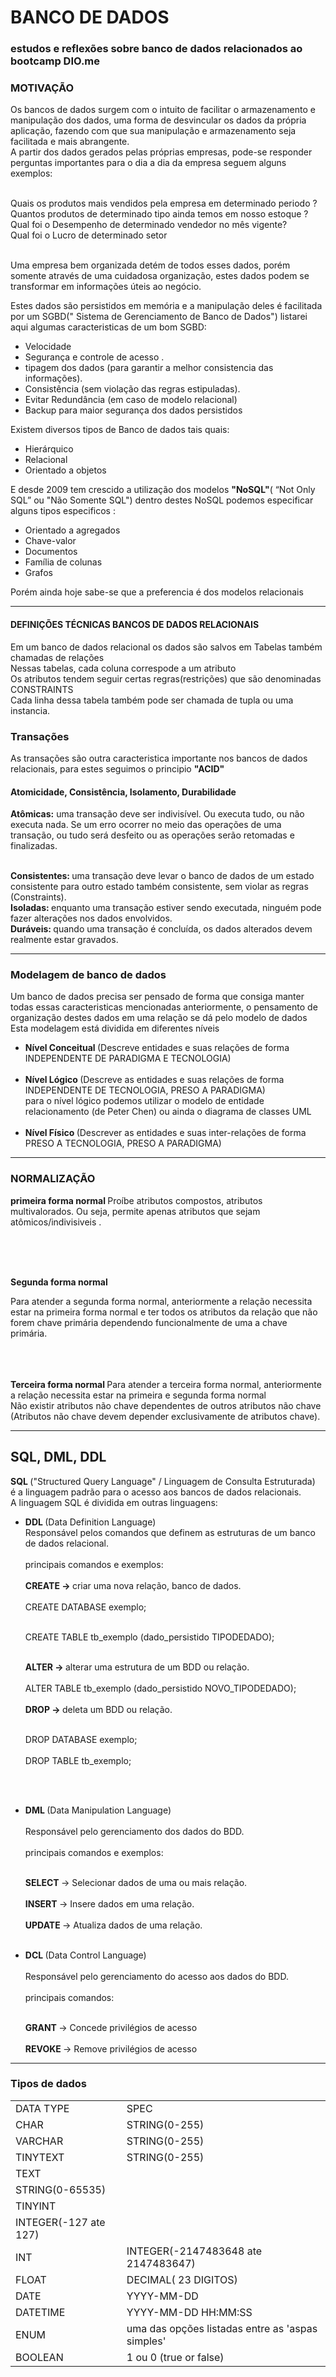 


<H1> BANCO DE DADOS </H1> 
<H3> estudos e reflexões sobre banco de dados relacionados ao bootcamp DIO.me </H3> 

<H3> MOTIVAÇÃO </H3> 

Os bancos de dados surgem com o intuito de facilitar o armazenamento e manipulação dos dados, uma forma de 
desvincular os dados da própria aplicação, fazendo com que sua manipulação e armazenamento seja facilitada e mais abrangente.
<br>
A partir dos dados gerados pelas próprias empresas, pode-se responder perguntas importantes para o dia a dia da empresa seguem alguns exemplos: <br><br>
 
Quais os produtos mais vendidos pela empresa em determinado periodo ? 
<br>
Quantos produtos de determinado tipo ainda temos em nosso estoque ? 
<br>
Qual foi o Desempenho de determinado vendedor no mês vigente? 
<br> 
Qual foi o Lucro de determinado setor 
<br>

<br>
Uma empresa bem organizada detém de todos esses dados, porém somente através de uma cuidadosa organização, estes dados podem se transformar em informações úteis ao negócio. 
<br>

Estes dados são persistidos em memória e a manipulação deles é facilitada por um SGBD(" Sistema de Gerenciamento de Banco de Dados") 
listarei aqui algumas caracteristicas de um bom SGBD:
<br>


<ul>
<li>  Velocidade </li>
<li>  Segurança e controle de acesso .</li>
<li>  tipagem dos dados (para garantir a melhor consistencia das informações).</li>
<li>  Consistência (sem violação das regras estipuladas). </li>
<li>  Evitar Redundância (em caso de modelo relacional)</li>
<li>  Backup para maior segurança dos dados persistidos  </li>
</ul>
 
 

Existem diversos tipos de Banco de dados tais quais: 


<ul>
<li>Hierárquico </li>
<li>Relacional </li>
<li>Orientado a objetos</li>
</ul>
E desde 2009 tem crescido a utilização dos modelos <strong>"NoSQL"</strong>( “Not Only SQL” ou "Não Somente SQL")
dentro destes NoSQL podemos especificar alguns tipos especificos :  
 <ul>
<li> Orientado a agregados</li>
<li> Chave-valor</li>
<li> Documentos</li>
<li> Família de colunas </li>
<li> Grafos
 </ul>
Porém ainda hoje sabe-se que a preferencia é dos modelos relacionais 


<HR>
<h4> DEFINIÇÕES TÉCNICAS BANCOS DE DADOS RELACIONAIS </H4>

Em um banco de dados relacional os dados são salvos em Tabelas também chamadas de relações <br>
Nessas tabelas, cada coluna correspode a um atributo <br>
Os atributos tendem seguir certas regras(restrições) que são denominadas CONSTRAINTS <br>
Cada linha dessa tabela também pode ser chamada de tupla ou uma instancia. <br>

<h3>Transações </h3>
As transações são outra caracteristica importante nos bancos de dados relacionais, para estes seguimos o principio <strong>"ACID"</strong>
 <br>
<h4>Atomicidade, Consistência, Isolamento, Durabilidade</h4>

<strong>Atômicas:</strong> uma transação deve ser indivisível. Ou executa tudo, ou não executa nada. Se um erro ocorrer no
meio das operações de uma transação, ou tudo será desfeito ou as operações serão retomadas e finalizadas.

<br>
<strong>Consistentes: </strong>uma transação deve levar o banco de dados de um estado consistente para outro estado
também consistente, sem violar as regras (Constraints).

<br>
<strong>Isoladas: </strong>enquanto uma transação estiver sendo executada, ninguém pode fazer alterações nos dados
envolvidos.
<br>
<strong> Duráveis: </strong> quando uma transação é concluída, os dados alterados devem realmente estar gravados.
 


<HR>
<h3>Modelagem de banco de dados</h3>

Um banco de dados precisa ser pensado de forma que consiga manter todas essas caracteristicas mencionadas anteriormente, 
o pensamento de organização destes dados em uma relação se dá pelo modelo de dados
Esta modelagem está dividida em diferentes níveis
<ul>
<li> <strong> Nível Conceitual </strong> (Descreve entidades e suas relações de forma INDEPENDENTE DE PARADIGMA E TECNOLOGIA)</li>
<br>
<li> <strong>Nível Lógico </strong>(Descreve as entidades e suas relações de forma INDEPENDENTE DE TECNOLOGIA, PRESO A PARADIGMA) <br> para o nível lógico podemos utilizar o modelo de entidade relacionamento (de Peter Chen) ou ainda o diagrama de classes UML  </li>
<br>
<li> <strong>Nível Físico </strong>(Descrever as entidades e suas inter-relações de forma PRESO A TECNOLOGIA, PRESO A PARADIGMA) </li> 
</ul>



<HR>

<H3> NORMALIZAÇÃO </H3>


<STRONG> primeira forma normal </STRONG> 
Proíbe atributos compostos, atributos multivalorados. 
Ou seja, permite apenas atributos que sejam atômicos/indivisiveis .

<br><br><br>

<STRONG> Segunda forma normal </STRONG> 
 
Para atender a segunda forma normal, anteriormente a relação necessita estar na primeira forma normal e ter todos os atributos da relação que não forem chave primária
dependendo funcionalmente de uma a chave primária.

<br><br><br>
<STRONG> Terceira forma normal </STRONG> 
Para atender a terceira forma normal, anteriormente a relação necessita estar na primeira e segunda forma normal
<br>Não existir atributos não chave dependentes de outros atributos não chave (Atributos não chave devem depender exclusivamente de atributos chave).


<HR>
<H2> SQL, DML, DDL </H2>

<STRONG> SQL </STRONG> ("Structured Query Language" / Linguagem de Consulta Estruturada) 
<BR>
é a linguagem padrão para o acesso aos bancos de dados relacionais. 
<br> 
A linguagem SQL é dividida em outras linguagens: 
<ul> 
<LI> <STRONG> DDL </STRONG> (Data Definition Language) 
<BR> 
Responsável pelos comandos que definem as estruturas de um banco de dados relacional.
<BR><BR>
principais comandos e exemplos:
<BR><BR>
<STRONG> CREATE -> </STRONG> criar uma nova relação, banco de dados.
<BR>
<BR>
CREATE DATABASE exemplo;
 <BR><BR>

CREATE TABLE tb_exemplo 
(dado_persistido TIPODEDADO); 
<BR><BR>

<STRONG> ALTER ->  </STRONG> alterar uma estrutura de um BDD ou relação.
<BR><BR>
ALTER TABLE tb_exemplo 
(dado_persistido NOVO_TIPODEDADO); 
<BR><BR>
<STRONG>DROP -> </STRONG>  deleta um BDD ou relação.
<BR><BR>

DROP DATABASE exemplo;
 <BR><BR>
DROP TABLE tb_exemplo; 

<BR><BR> 
</LI>

<LI><STRONG>DML </STRONG> (Data Manipulation Language) 
<BR><BR>
Responsável pelo gerenciamento dos dados do BDD.
<BR><BR>
principais comandos e exemplos:
<BR><BR>

 <STRONG> SELECT </STRONG> -> Selecionar dados de uma ou mais relação. 
<BR><BR>
<STRONG> INSERT </STRONG>  -> Insere dados em uma relação.
<BR><BR>
<STRONG> UPDATE </STRONG>  -> Atualiza dados de uma relação.
<BR><BR>
 </li>
<li>
<STRONG> DCL </STRONG> (Data Control Language)
<BR><BR>
Responsável pelo gerenciamento do acesso aos dados do BDD.
<BR><BR>
principais comandos:
<BR><BR>

<STRONG> GRANT </STRONG> -> Concede privilégios de acesso
<BR><BR>
<STRONG>  REVOKE </STRONG> -> Remove privilégios de acesso
</li>
</ul>
<hr>

<H3> Tipos de dados </H3> 
<TABLE> 
<TR> <TD> DATA TYPE </TD> <TD> SPEC </TD> </TR>
<TR> <TD>  CHAR </TD> <TD> STRING(0-255) </TD> </TR>
<TR> <TD>  VARCHAR </TD> <TD> STRING(0-255) </TD> </TR>
<TR> <TD>  TINYTEXT </TD> <TD> STRING(0-255) </TD>  </TR>
<TR> <TD>  TEXT </TD> </TR> <TD> STRING(0-65535) </TD>  </TR>
<TR> <TD>  TINYINT </TD><TR> <TD> INTEGER(-127 ate 127) </TD> </TR>
<TR> <TD>  INT </TD> <TD> INTEGER(-2147483648  ate 2147483647) </TD> </TR>
<TR> <TD>  FLOAT </TD> <TD> DECIMAL( 23 DIGITOS) </TD> </TR>
<TR> <TD>  DATE </TD> <TD> YYYY-MM-DD </TD> </TR>
<TR> <TD>  DATETIME </TD> <TD> YYYY-MM-DD HH:MM:SS </TD> </TR>
<TR> <TD>  ENUM </TD> <TD> uma das opções listadas entre as 'aspas simples' </TD> </TR>
<TR> <TD>  BOOLEAN </TD> <TD> 1 ou 0 (true or false) </TD> </TR>
</TABLE>
